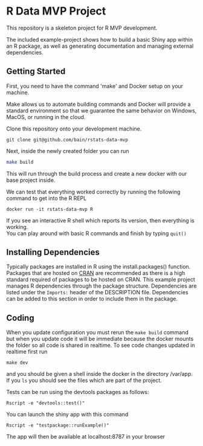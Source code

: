 # R Data MVP Project

This repository is a skeleton project for R MVP development.  

The included example-project shows how to build a basic Shiny app within an R package, as well as generating documentation and managing external dependencies.

## Getting Started

First, you need to have the command 'make' and  Docker setup on your machine. 

Make allows us to automate building commands and Docker will provide a standard environment so that we guarantee the same behavior on Windows, MacOS, or running in the cloud.

Clone this repository onto your development machine. 
```
git clone git@github.com/bain/rstats-data-mvp
```

Next, inside the newly created folder you can run 
```bash
make build
```
This will run through the build process and create a new docker with our base project inside.

We can test that everything worked correctly by running the following command to get into the R REPL
```
docker run -it rstats-data-mvp R
```
If you see an interactive R shell which reports its version, then everything is working.  
You can play around with basic R commands and finish by typing `quit()`

## Installing Dependencies

Typically packages are installed in R using the install.packages() function. Packages that are hosted on [CRAN](https://cran.r-project.org/) are recommended as there is a high standard required of packages to be hosted on CRAN.
This example project manages R dependencies through the package structure. Dependencies are listed under the `Imports:` header of the DESCRIPTION file. Dependencies can be added to this section in order to 
include them in the package. 

## Coding
When you update configuration you must rerun the `make build` command but when you update code it will be immediate because the docker mounts the folder so all code is shared in realtime.
To see code changes updated in realtime first run
```
make dev
```
and you should be given a shell inside the docker in the directory /var/app.  If you `ls` you should see the files which are part of the project. 

Tests can be run using the devtools packages as follows:
```
Rscript -e "devtools::test()"
```

You can launch the shiny app with this command
```
Rscript -e "testpackage::runExample()"
```
The app will then be available at localhost:8787 in your browser



